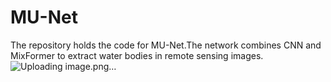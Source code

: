 # MU-Net
The repository holds the code for MU-Net.The network combines CNN and MixFormer to extract water bodies in remote sensing images.
![Uploading image.png…]()
